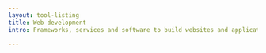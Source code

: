 ```yaml
---
layout: tool-listing
title: Web development
intro: Frameworks, services and software to build websites and applications.

---
```

